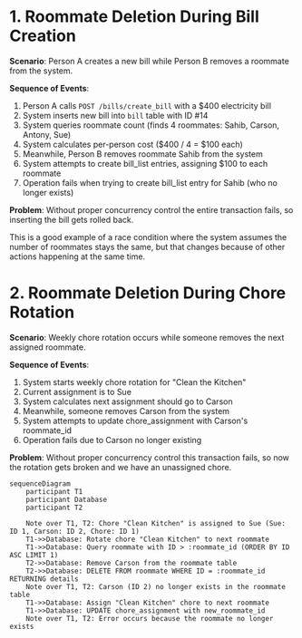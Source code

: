 # 1. Roommate Deletion During Bill Creation

**Scenario**: Person A creates a new bill while Person B removes a roommate from the system.

**Sequence of Events**:
1. Person A calls `POST /bills/create_bill` with a $400 electricity bill
2. System inserts new bill into `bill` table with ID #14
3. System queries roommate count (finds 4 roommates: Sahib, Carson, Antony, Sue)
4. System calculates per-person cost ($400 / 4 = $100 each)
5. Meanwhile, Person B removes roommate Sahib from the system
6. System attempts to create bill_list entries, assigning $100 to each roommate
7. Operation fails when trying to create bill_list entry for Sahib (who no longer exists)

**Problem**: Without proper concurrency control the entire transaction fails, so inserting the bill gets rolled back.

This is a good example of a race condition where the system assumes the number of roommates stays the same, but that changes because of other actions happening at the same time.

# 2. Roommate Deletion During Chore Rotation

**Scenario**: Weekly chore rotation occurs while someone removes the next assigned roommate.

**Sequence of Events**:
1. System starts weekly chore rotation for "Clean the Kitchen"
2. Current assignment is to Sue 
3. System calculates next assignment should go to Carson 
4. Meanwhile, someone removes Carson from the system
5. System attempts to update chore_assignment with Carson's roommate_id
6. Operation fails due to Carson no longer existing

**Problem**: Without proper concurrency control this transaction fails, so now the rotation gets broken and we have an unassigned chore.

``` mermaid
sequenceDiagram
    participant T1
    participant Database
    participant T2

    Note over T1, T2: Chore "Clean Kitchen" is assigned to Sue (Sue: ID 1, Carson: ID 2, Chore: ID 1)
    T1->>Database: Rotate chore "Clean Kitchen" to next roommate
    T1->>Database: Query roommate with ID > :roommate_id (ORDER BY ID ASC LIMIT 1)
    T2->>Database: Remove Carson from the roommate table
    T2->>Database: DELETE FROM roommate WHERE ID = :roommate_id RETURNING details
    Note over T1, T2: Carson (ID 2) no longer exists in the roommate table
    T1->>Database: Assign "Clean Kitchen" chore to next roommate
    T1->>Database: UPDATE chore_assignment with new_roommate_id
    Note over T1, T2: Error occurs because the roommate no longer exists
```

